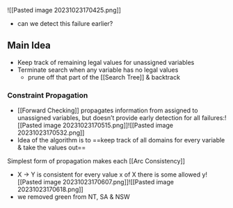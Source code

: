 ![[Pasted image 20231023170425.png]]
- can we detect this failure earlier?
## Main Idea
- Keep track of remaining legal values for unassigned variables
- Terminate search when any variable has no legal values
    - prune off that part of the [[Search Tree]] & backtrack

### Constraint Propagation
- [[Forward Checking]] propagates information from assigned to unassigned variables, but doesn’t provide early detection for all failures:![[Pasted image 20231023170515.png]]![[Pasted image 20231023170532.png]]
- Idea of the algorithm is to ==keep track of all domains for every variable & take the values out==

Simplest form of propagation makes each [[Arc Consistency]]
- X → Y is consistent for every value x of X there is some allowed y![[Pasted image 20231023170607.png]]![[Pasted image 20231023170618.png]]
- we removed green from NT, SA & NSW